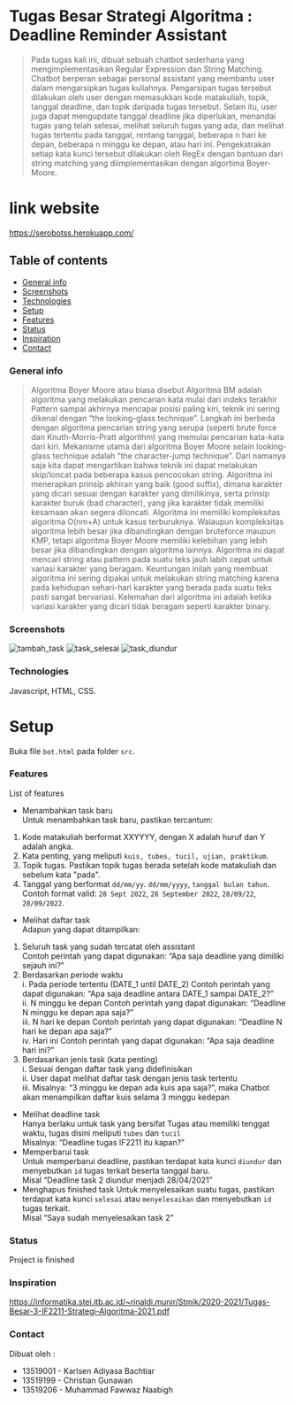 # Tugas Besar Strategi Algoritma : Deadline Reminder Assistant 
> Pada tugas kali ini, dibuat sebuah chatbot sederhana yang mengimplementasikan Regular Expression dan String Matching. Chatbot berperan sebagai personal assistant yang membantu user dalam mengarsipkan tugas kuliahnya. Pengarsipan tugas tersebut dilakukan oleh user dengan memasukkan kode matakuliah, topik, tanggal deadline, dan topik daripada tugas tersebut. Selain itu, user juga dapat mengupdate tanggal deadline jika diperlukan, menandai tugas yang telah selesai, melihat seluruh tugas yang ada, dan melihat tugas tertentu pada tanggal, rentang tanggal, beberapa n hari ke depan, beberapa n minggu ke depan, atau hari ini. Pengekstrakan setiap kata kunci tersebut dilakukan oleh RegEx dengan bantuan dari string matching yang diimplementasikan dengan algortima Boyer-Moore.

# link website
https://serobotss.herokuapp.com/


## Table of contents
* [General info](#general-info)
* [Screenshots](#screenshots)
* [Technologies](#technologies)
* [Setup](#setup)
* [Features](#features)
* [Status](#status)
* [Inspiration](#inspiration)
* [Contact](#contact)

### General info
> Algoritma Boyer Moore atau biasa disebut Algoritma BM adalah algoritma yang melakukan pencarian kata mulai dari indeks terakhir Pattern sampai akhirnya mencapai posisi paling kiri, teknik ini sering dikenal dengan “the looking-glass technique”. Langkah ini berbeda dengan algoritma pencarian string yang serupa (seperti brute force dan Knuth-Morris-Pratt algorithm) yang memulai pencarian kata-kata dari kiri. Mekanisme utama dari algoritma Boyer Moore selain looking-glass technique adalah “the character-jump technique”. Dari namanya saja kita dapat mengartikan bahwa teknik ini dapat melakukan skip/loncat pada beberapa kasus pencocokan string. Algoritma ini menerapkan prinsip akhiran yang baik (good suffix), dimana karakter yang dicari sesuai dengan karakter yang dimilikinya, serta prinsip karakter buruk (bad character), yang jika karakter tidak memiliki kesamaan akan segera diloncati.  Algoritma ini memiliki kompleksitas algoritma O(nm+A) untuk kasus terburuknya. Walaupun kompleksitas algoritma lebih besar jika dibandingkan dengan bruteforce maupun KMP, tetapi algoritma Boyer Moore memiliki kelebihan yang lebih besar jika dibandingkan dengan algoritma lainnya. Algoritma ini dapat mencari string atau pattern pada suatu teks jauh labih cepat untuk variasi karakter yang beragam. Keuntungan inilah yang membuat algoritma ini sering dipakai untuk melakukan string matching karena pada kehidupan sehari-hari karakter yang berada pada suatu teks pasti sangat bervariasi. Kelemahan dari algoritma ini adalah ketika variasi karakter yang dicari tidak beragam seperti karakter binary. 

### Screenshots
![tambah_task](https://github.com/karlsenab7/Tubes3_13519001/blob/main/others/tambah_tugas.png?raw=true)
![task_selesai](https://github.com/karlsenab7/Tubes3_13519001/blob/main/others/task_selesai.png?raw=true)
![task_diundur](https://github.com/karlsenab7/Tubes3_13519001/blob/main/others/tugas_diundur.png?raw=true)
### Technologies
Javascript, HTML, CSS.

# Setup
Buka file ```bot.html``` pada folder ```src```.


### Features
List of features 
* Menambahkan task baru<br>
Untuk menambahkan task baru, pastikan tercantum:<br>
1. Kode matakuliah berformat XXYYYY, dengan X adalah huruf dan Y adalah angka.
2. Kata penting, yang meliputi ```kuis, tubes, tucil, ujian, praktikum```.
3. Topik tugas. Pastikan topik tugas berada setelah kode matakuliah dan sebelum kata "pada".
4. Tanggal yang berformat ```dd/mm/yy```. ```dd/mm/yyyy```, ```tanggal bulan tahun```. Contoh format valid: ```28 Sept 2022```, ```28 September 2022```, ```28/09/22```, ```28/09/2022```.
* Melihat daftar task<br>
Adapun yang dapat ditampilkan:<br>
1. Seluruh task yang sudah tercatat oleh assistant<br>
Contoh perintah yang dapat digunakan: “Apa saja deadline yang dimiliki sejauh ini?” <br>
2. Berdasarkan periode waktu <br>
i. Pada periode tertentu (DATE_1 until DATE_2) Contoh perintah yang dapat digunakan: “Apa saja deadline antara DATE_1 sampai DATE_2?” <br>
ii. N minggu ke depan Contoh perintah yang dapat digunakan: “Deadline N minggu ke depan apa saja?” <br>
iii. N hari ke depan Contoh perintah yang dapat digunakan: “Deadline N hari ke depan apa saja?”<br>
iv. Hari ini Contoh perintah yang dapat digunakan: “Apa saja deadline hari ini?”<br>
 3. Berdasarkan jenis task (kata penting) <br>
i. Sesuai dengan daftar task yang didefinisikan <br>
ii. User dapat melihat daftar task dengan jenis task tertentu <br>
iii. Misalnya: “3 minggu ke depan ada kuis apa saja?”, maka Chatbot akan menampilkan daftar kuis selama 3 minggu kedepan<br>
* Melihat deadline task<br>
 Hanya berlaku untuk task yang bersifat Tugas atau memiliki tenggat waktu, tugas disini meliputi ```tubes``` dan ```tucil```<br>
Misalnya: “Deadline tugas IF2211 itu kapan?”
* Memperbarui task<br>
Untuk memperbarui deadline, pastikan terdapat kata kunci ```diundur``` dan menyebutkan ```id``` tugas terkait beserta tanggal baru.<br>
Misal “Deadline task 2 diundur menjadi 28/04/2021”
* Menghapus finished task
Untuk menyelesaikan suatu tugas, pastikan terdapat kata kunci ```selesai``` atau ```menyelesaikan``` dan menyebutkan ```id``` tugas terkait.<br>
Misal “Saya sudah menyelesaikan task 2”
### Status
Project is finished

### Inspiration
https://informatika.stei.itb.ac.id/~rinaldi.munir/Stmik/2020-2021/Tugas-Besar-3-IF2211-Strategi-Algoritma-2021.pdf 

### Contact
Dibuat oleh :
 - 13519001 - Karlsen Adiyasa Bachtiar
 - 13519199 - Christian Gunawan
 - 13519206 - Muhammad Fawwaz Naabigh

